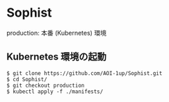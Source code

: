 ﻿# Sophist
production: 本番 (Kubernetes) 環境

## Kubernetes 環境の起動
```
$ git clone https://github.com/AOI-1up/Sophist.git
$ cd Sophist/
$ git checkout production
$ kubectl apply -f ./manifests/
```
